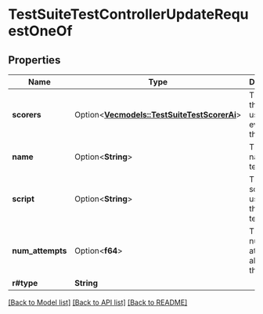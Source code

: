 # TestSuiteTestControllerUpdateRequestOneOf

## Properties

Name | Type | Description | Notes
------------ | ------------- | ------------- | -------------
**scorers** | Option<[**Vec<models::TestSuiteTestScorerAi>**](TestSuiteTestScorerAi.md)> | These are the scorers used to evaluate the test. | [optional]
**name** | Option<**String**> | This is the name of the test. | [optional]
**script** | Option<**String**> | This is the script to be used for the voice test. | [optional]
**num_attempts** | Option<**f64**> | This is the number of attempts allowed for the test. | [optional]
**r#type** | **String** |  | 

[[Back to Model list]](../README.md#documentation-for-models) [[Back to API list]](../README.md#documentation-for-api-endpoints) [[Back to README]](../README.md)


